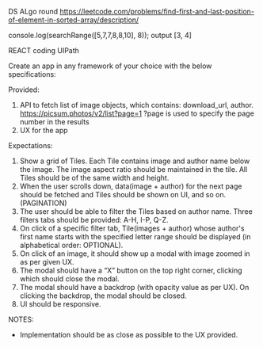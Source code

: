DS ALgo round
https://leetcode.com/problems/find-first-and-last-position-of-element-in-sorted-array/description/ 

console.log(searchRange([5,7,7,8,8,10], 8));
output [3, 4]



REACT coding UIPath

Create an app in any framework of your choice with the below specifications: 

Provided:
1) API to fetch list of image objects, which contains: download_url, author.
    https://picsum.photos/v2/list?page=1
    ?page is used to specify the page number in the results
2) UX for the app

Expectations:
1) Show a grid of Tiles. Each Tile contains image and author name below the image. The image aspect ratio should be maintained in the tile. All Tiles should be of the same width and height.
2) When the user scrolls down, data(image + author) for the next page should be fetched and Tiles should be shown on UI, and so on. (PAGINATION)
3) The user should be able to filter the Tiles based on author name. Three filters tabs should be provided: A-H, I-P, Q-Z.
4) On click of a specific filter tab, Tile(images + author) whose author's first name starts with the specified letter range should be displayed (in alphabetical order: OPTIONAL).
5) On click of an image, it should show up a modal with image zoomed in as per given UX.
6) The modal should have a “X” button on the top right corner, clicking which should close the modal.
7) The modal should have a backdrop (with opacity value as per UX). On clicking the backdrop, the modal should be closed.
8) UI should be responsive.

NOTES:
- Implementation should be as close as possible to the UX provided.



